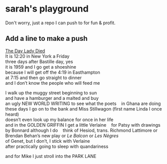 # sarah's playground

Don't worry, just a repo I can push to for fun & profit.

## Add a line to make a push

[The Day Lady Died](https://www.poetryfoundation.org/poems/42657/the-day-lady-died)  
It is 12:20 in New York a Friday  
three days after Bastille day, yes  
it is 1959 and I go get a shoeshine  
because I will get off the 4:19 in Easthampton  
at 7:15 and then go straight to dinner  
and I don’t know the people who will feed me  


I walk up the muggy street beginning to sun  
and have a hamburger and a malted and buy  
an ugly NEW WORLD WRITING to see what the poets   
in Ghana are doing these days
  I go on to the bank
and Miss Stillwagon (first name Linda I once heard)     
doesn’t even look up my balance for once in her life     
and in the GOLDEN GRIFFIN I get a little Verlaine   
for Patsy with drawings by Bonnard although I do   
think of Hesiod, trans. Richmond Lattimore or   
Brendan Behan’s new play or _Le Balcon_ or _Les Nègres_  
of Genet, but I don’t, I stick with Verlaine  
after practically going to sleep with quandariness  

 and for Mike I just stroll into the PARK LANE  
